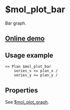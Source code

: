 # $mol_plot_bar

Bar graph.

## [Online demo](http://eigenmethod.github.io/mol/#demo=mol_plot)

## Usage example

```tree
<= Plan $mol_plot_bar
	series_x <= plan_x /
	series_y <= plan_y /
```

## Properties

See [$mol_plot_graph](../graph).
